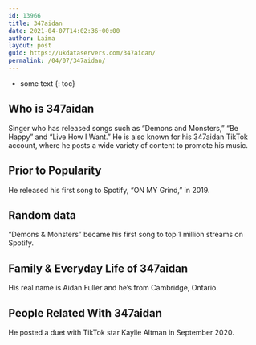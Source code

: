 ```yaml
---
id: 13966
title: 347aidan
date: 2021-04-07T14:02:36+00:00
author: Laima
layout: post
guid: https://ukdataservers.com/347aidan/
permalink: /04/07/347aidan/
---
```


* some text
{: toc}


## Who is 347aidan
                  
                  
                  
Singer who has released songs such as &#8220;Demons and Monsters,&#8221; &#8220;Be Happy&#8221; and &#8220;Live How I Want.&#8221; He is also known for his 347aidan TikTok account, where he posts a wide variety of content to promote his music. 
                  
              
            
              
            
                
                
                
## Prior to Popularity
                  
                  
                  
He released his first song to Spotify, &#8220;ON MY Grind,&#8221; in 2019. 
                  
              
            
              
            
                
                
                
## Random data
                  
                  
                  
&#8220;Demons & Monsters&#8221; became his first song to top 1 million streams on Spotify. 
                  
              
            
              
            
                
                
                
## Family & Everyday Life of 347aidan
                  
                  
                  
His real name is Aidan Fuller and he&#8217;s from Cambridge, Ontario.
                  
              
            
              
            
                
                
                
## People Related With 347aidan
                  
                  
                  
He posted a duet with TikTok star Kaylie Altman in September 2020.
                  
              
            
              
            
                
              
            
              
              
            
            
              
            
          
          
          